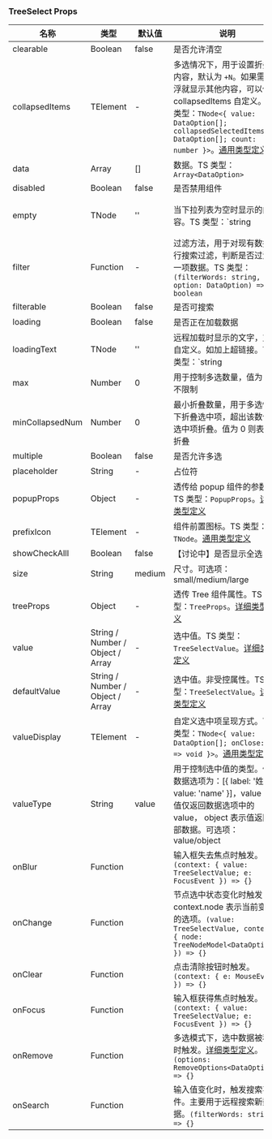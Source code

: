
### TreeSelect Props
名称 | 类型 | 默认值 | 说明 | 必传
-- | -- | -- | -- | --
clearable | Boolean | false | 是否允许清空 | N
collapsedItems | TElement | - | 多选情况下，用于设置折叠项内容，默认为 `+N`。如果需要悬浮就显示其他内容，可以使用 collapsedItems 自定义。TS 类型：`TNode<{ value: DataOption[]; collapsedSelectedItems: DataOption[]; count: number }>`。[通用类型定义](https://github.com/TDesignOteam/tdesign-react/blob/main/src/common.ts) | N
data | Array | [] | 数据。TS 类型：`Array<DataOption>` | N
disabled | Boolean | false | 是否禁用组件 | N
empty | TNode | '' | 当下拉列表为空时显示的内容。TS 类型：`string | TNode`。[通用类型定义](https://github.com/TDesignOteam/tdesign-react/blob/main/src/common.ts) | N
filter | Function | - | 过滤方法，用于对现有数据进行搜索过滤，判断是否过滤某一项数据。TS 类型：`(filterWords: string, option: DataOption) => boolean` | N
filterable | Boolean | false | 是否可搜索 | N
loading | Boolean | false | 是否正在加载数据 | N
loadingText | TNode | '' | 远程加载时显示的文字，支持自定义。如加上超链接。TS 类型：`string | TNode`。[通用类型定义](https://github.com/TDesignOteam/tdesign-react/blob/main/src/common.ts) | N
max | Number | 0 | 用于控制多选数量，值为 0 则不限制 | N
minCollapsedNum | Number | 0 | 最小折叠数量，用于多选情况下折叠选中项，超出该数值的选中项折叠。值为 0 则表示不折叠 | N
multiple | Boolean | false | 是否允许多选 | N
placeholder | String | - | 占位符 | N
popupProps | Object | - | 透传给 popup 组件的参数。TS 类型：`PopupProps`。[详细类型定义](https://github.com/TDesignOteam/tdesign-react/blob/main/src/tree-select/type.ts) | N
prefixIcon | TElement | - | 组件前置图标。TS 类型：`TNode`。[通用类型定义](https://github.com/TDesignOteam/tdesign-react/blob/main/src/common.ts) | N
showCheckAlll | Boolean | false | 【讨论中】是否显示全选 | N
size | String | medium | 尺寸。可选项：small/medium/large | N
treeProps | Object | - | 透传 Tree 组件属性。TS 类型：`TreeProps`。[详细类型定义](https://github.com/TDesignOteam/tdesign-react/blob/main/src/tree-select/type.ts) | N
value | String / Number / Object / Array | - | 选中值。TS 类型：`TreeSelectValue`。[详细类型定义](https://github.com/TDesignOteam/tdesign-react/blob/main/src/tree-select/type.ts) | N
defaultValue | String / Number / Object / Array | - | 选中值。非受控属性。TS 类型：`TreeSelectValue`。[详细类型定义](https://github.com/TDesignOteam/tdesign-react/blob/main/src/tree-select/type.ts) | N
valueDisplay | TElement | - | 自定义选中项呈现方式。TS 类型：`TNode<{ value: DataOption[]; onClose: () => void }>`。[通用类型定义](https://github.com/TDesignOteam/tdesign-react/blob/main/src/common.ts) | N
valueType | String | value | 用于控制选中值的类型。假设数据选项为：[{ label: '姓名', value: 'name' }]，value 表示值仅返回数据选项中的 value， object 表示值返回全部数据。可选项：value/object | N
onBlur | Function |  | 输入框失去焦点时触发。`(context: { value: TreeSelectValue; e: FocusEvent }) => {}` | N
onChange | Function |  | 节点选中状态变化时触发，context.node 表示当前变化的选项。`(value: TreeSelectValue, context: { node: TreeNodeModel<DataOption> }) => {}` | N
onClear | Function |  | 点击清除按钮时触发。`(context: { e: MouseEvent }) => {}` | N
onFocus | Function |  | 输入框获得焦点时触发。`(context: { value: TreeSelectValue; e: FocusEvent }) => {}` | N
onRemove | Function |  | 多选模式下，选中数据被移除时触发。[详细类型定义](https://github.com/TDesignOteam/tdesign-react/blob/main/src/tree-select/type.ts)。`(options: RemoveOptions<DataOption>) => {}` | N
onSearch | Function |  | 输入值变化时，触发搜索事件。主要用于远程搜索新数据。`(filterWords: string) => {}` | N
